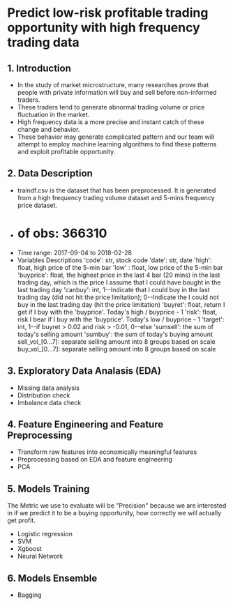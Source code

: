 # Predict low-risk profitable trading opportunity with high frequency trading data
## 1. Introduction
* In the study of market microstructure, many researches prove that people with private information will buy and sell before non-informed traders.
* These traders tend to generate abnormal trading volume or price fluctuation in the market.
* High frequency data is a more precise and instant catch of these change and behavior.
* These behavior may generate complicated pattern and our team will attempt to employ machine learning algorithms to find these patterns and exploit profitable opportunity.

## 2. Data Description
* traindf.csv is the dataset that has been preprocessed. It is generated from a high frequency trading volume dataset and 5-mins frequency price dataset.
* # of obs: 366310
* Time range: 2017-09-04 to 2018-02-28
* Variables Descriptions
'code': str, stock code
'date': str, date
'high': float, high price of the 5-min bar
'low' : float, low price of the 5-min bar
'buyprice': float, the highest price in the last 4 bar (20 mins) in the last trading day, which is the price I assume that I could have bought in the last trading day
'canbuy': int, 1--Indicate that I could buy in the last trading day (did not hit the price limitation); 0--Indicate the I could not buy in the last trading day (hit the price limitation)
'buyret': float, return I get if I buy with the 'buyprice'. Today's high / buyprice - 1
'risk': float, risk I bear if I buy with the 'buyprice'. Today's low / buyprice - 1
'target': int, 1--if buyret > 0.02 and risk > -0.01, 0--else
'sumsell': the sum of today's selling amount
'sumbuy': the sum of today's buying amount
sell_vol_[0...7]: separate selling amount into 8 groups based on scale
buy_vol_[0...7]: separate selling amount into 8 groups based on scale

## 3. Exploratory Data Analasis (EDA)
* Missing data analysis
* Distribution check
* Imbalance data check

## 4. Feature Engineering and Feature Preprocessing
* Transform raw features into economically meaningful features
* Preprocessing based on EDA and feature engineering
* PCA

## 5. Models Training
The Metric we use to evaluate will be "Precision" because we are interested in if we predict it to be a buying opportunity, how correctly we will actually get profit.
* Logistic regression
* SVM
* Xgboost
* Neural Network

## 6. Models Ensemble
* Bagging

